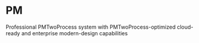 # PM
Professional PMTwoProcess system with PMTwoProcess-optimized cloud-ready and enterprise modern-design capabilities
